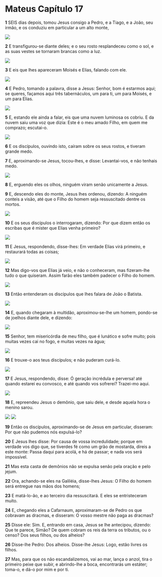 # Mateus Capítulo 17

**1** 	SEIS dias depois, tomou Jesus consigo a Pedro, e a Tiago, e a João, seu irmão, e os conduziu em particular a um alto monte,

![](../Images/SweetPublishing/40-17-1.jpg) 

**2** 	E transfigurou-se diante deles; e o seu rosto resplandeceu como o sol, e as suas vestes se tornaram brancas como a luz.

![](../Images/SweetPublishing/40-17-2.jpg) 

**3** 	E eis que lhes apareceram Moisés e Elias, falando com ele.

![](../Images/SweetPublishing/40-17-3.jpg) 

**4** 	E Pedro, tomando a palavra, disse a Jesus: Senhor, bom é estarmos aqui; se queres, façamos aqui três tabernáculos, um para ti, um para Moisés, e um para Elias.

![](../Images/SweetPublishing/40-17-4.jpg) 

**5** 	E, estando ele ainda a falar, eis que uma nuvem luminosa os cobriu. E da nuvem saiu uma voz que dizia: Este é o meu amado Filho, em quem me comprazo; escutai-o.

![](../Images/SweetPublishing/40-17-5.jpg) 

**6** 	E os discípulos, ouvindo isto, caíram sobre os seus rostos, e tiveram grande medo.

**7** 	E, aproximando-se Jesus, tocou-lhes, e disse: Levantai-vos, e não tenhais medo.

![](../Images/SweetPublishing/40-17-6.jpg) 

**8** 	E, erguendo eles os olhos, ninguém viram senão unicamente a Jesus.

**9** 	E, descendo eles do monte, Jesus lhes ordenou, dizendo: A ninguém conteis a visão, até que o Filho do homem seja ressuscitado dentre os mortos.

![](../Images/SweetPublishing/40-17-7.jpg) 

**10** 	E os seus discípulos o interrogaram, dizendo: Por que dizem então os escribas que é mister que Elias venha primeiro?

![](../Images/SweetPublishing/40-17-8.jpg) 

**11** 	E Jesus, respondendo, disse-lhes: Em verdade Elias virá primeiro, e restaurará todas as coisas;

![](../Images/SweetPublishing/40-17-9.jpg) 

**12** 	Mas digo-vos que Elias já veio, e não o conheceram, mas fizeram-lhe tudo o que quiseram. Assim farão eles também padecer o Filho do homem.

![](../Images/SweetPublishing/40-17-10.jpg) 

**13** 	Então entenderam os discípulos que lhes falara de João o Batista.

![](../Images/SweetPublishing/40-17-11.jpg) 

**14** 	E, quando chegaram à multidão, aproximou-se-lhe um homem, pondo-se de joelhos diante dele, e dizendo:

![](../Images/SweetPublishing/40-17-12.jpg) 

**15** 	Senhor, tem misericórdia de meu filho, que é lunático e sofre muito; pois muitas vezes cai no fogo, e muitas vezes na água;

![](../Images/SweetPublishing/40-17-13.jpg) 

**16** 	E trouxe-o aos teus discípulos; e não puderam curá-lo.

![](../Images/SweetPublishing/40-17-14.jpg) 

**17** 	E Jesus, respondendo, disse: Ó geração incrédula e perversa! até quando estarei eu convosco, e até quando vos sofrerei? Trazei-mo aqui.

![](../Images/SweetPublishing/40-17-15.jpg) 

**18** 	E, repreendeu Jesus o demônio, que saiu dele, e desde aquela hora o menino sarou.

![](../Images/SweetPublishing/40-17-16.jpg) ![](../Images/SweetPublishing/40-17-17.jpg) 

**19** 	Então os discípulos, aproximando-se de Jesus em particular, disseram: Por que não pudemos nós expulsá-lo?

**20** 	E Jesus lhes disse: Por causa de vossa incredulidade; porque em verdade vos digo que, se tiverdes fé como um grão de mostarda, direis a este monte: Passa daqui para acolá, e há de passar; e nada vos será impossível.

**21** 	Mas esta casta de demônios não se expulsa senão pela oração e pelo jejum.

**22** 	Ora, achando-se eles na Galiléia, disse-lhes Jesus: O Filho do homem será entregue nas mãos dos homens;

**23** 	E matá-lo-ão, e ao terceiro dia ressuscitará. E eles se entristeceram muito.

**24** 	E, chegando eles a Cafarnaum, aproximaram-se de Pedro os que cobravam as dracmas, e disseram: O vosso mestre não paga as dracmas?

**25** 	Disse ele: Sim. E, entrando em casa, Jesus se lhe antecipou, dizendo: Que te parece, Simão? De quem cobram os reis da terra os tributos, ou o censo? Dos seus filhos, ou dos alheios?

**26** 	Disse-lhe Pedro: Dos alheios. Disse-lhe Jesus: Logo, estão livres os filhos.

**27** 	Mas, para que os não escandalizemos, vai ao mar, lança o anzol, tira o primeiro peixe que subir, e abrindo-lhe a boca, encontrarás um estáter; toma-o, e dá-o por mim e por ti.

